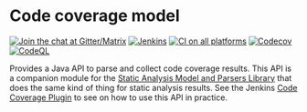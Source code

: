 # Code coverage model 

[![Join the chat at Gitter/Matrix](https://badges.gitter.im/jenkinsci/code-coverage-api-plugin.svg)](https://gitter.im/jenkinsci/code-coverage-api-plugin?utm_source=badge&utm_medium=badge&utm_campaign=pr-badge)
[![Jenkins](https://ci.jenkins.io/job/Plugins/job/coverage-model/job/main/badge/icon?subject=Jenkins%20CI)](https://ci.jenkins.io/job/Plugins/job/coverage-model/job/main/)
[![CI on all platforms](https://github.com/jenkinsci/coverage-model/workflows/GitHub%20CI/badge.svg?branch=main)](https://github.com/jenkinsci/coverage-model/actions/workflows/ci.yml)
[![Codecov](https://codecov.io/gh/jenkinsci/coverage-model/branch/main/graph/badge.svg)](https://codecov.io/gh/jenkinsci/coverage-model)
[![CodeQL](https://github.com/jenkinsci/coverage-model/workflows/CodeQL/badge.svg?branch=main)](https://github.com/jenkinsci/coverage-model/actions/workflows/codeql.yml)

Provides a Java API to parse and collect code coverage results. This API is a companion module for the [Static Analysis Model and Parsers Library](https://github.com/jenkinsci/analysis-model) that does the same kind of thing for static analysis results. See the Jenkins [Code Coverage Plugin](https://github.com/jenkinsci/code-coverage-api-plugin) to see on how to use this API in practice. 
 
